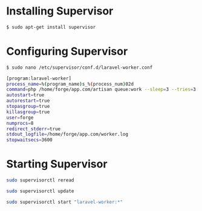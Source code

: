 # Installing Supervisor

```bash
$ sudo apt-get install supervisor
```

# Configuring Supervisor

```bash
$ sudo nano /etc/supervisor/conf.d/laravel-worker.conf
```

```bash
[program:laravel-worker]
process_name=%(program_name)s_%(process_num)02d
command=php /home/forge/app.com/artisan queue:work --sleep=3 --tries=3 --max-time=3600
autostart=true
autorestart=true
stopasgroup=true
killasgroup=true
user=forge
numprocs=8
redirect_stderr=true
stdout_logfile=/home/forge/app.com/worker.log
stopwaitsecs=3600
```

# Starting Supervisor

```bash
sudo supervisorctl reread

sudo supervisorctl update

sudo supervisorctl start "laravel-worker:*"
```
